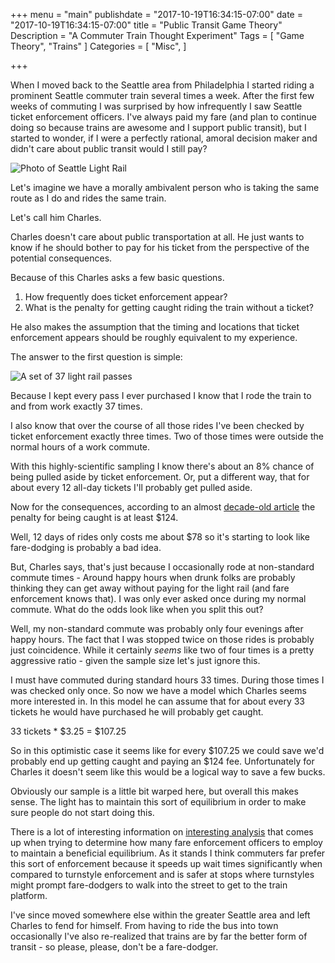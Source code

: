 +++
menu = "main"
publishdate = "2017-10-19T16:34:15-07:00"
date = "2017-10-19T16:34:15-07:00"
title = "Public Transit Game Theory"
Description = "A Commuter Train Thought Experiment"
Tags = [
  "Game Theory",
  "Trains"
]
Categories = [
  "Misc",
]

+++


When I moved back to the Seattle area from Philadelphia I started riding a prominent Seattle commuter train several times a week. After the first few weeks of commuting I was surprised by how infrequently I saw Seattle ticket enforcement officers. I've always paid my fare (and plan to continue doing so because trains are awesome and I support public transit), but I started to wonder, if I were a perfectly rational, amoral decision maker and didn't care about public transit would I still pay?

![Photo of Seattle Light Rail](/images/public_transit_game_theory/light-rail-train.jpg)

<!--more-->

Let's imagine we have a morally ambivalent person who is taking the same route as I do and rides the same train. 

Let's call him Charles.

Charles doesn't care about public transportation at all. He just wants to know if he should bother to pay for his ticket from the perspective of the potential consequences.

Because of this Charles asks a few basic questions.

1. How frequently does ticket enforcement appear? 
2. What is the penalty for getting caught riding the train without a ticket?

He also makes the assumption that the timing and locations that ticket enforcement appears should be roughly equivalent to my experience. 

The answer to the first question is simple:

![A set of 37 light rail passes](/images/public_transit_game_theory/light-rail-passes.jpg)

Because I kept every pass I ever purchased I know that I rode the train to and from work exactly 37 times.

I also know that over the course of all those rides I've been checked by ticket enforcement exactly three times. Two of those times were outside the normal hours of a work commute.

With this highly-scientific sampling I know there's about an 8% chance of being pulled aside by ticket enforcement. Or, put a different way, that for about every 12 all-day tickets I'll probably get pulled aside.

Now for the consequences, according to an almost [decade-old article](https://www.seattletimes.com/seattle-news/light-rail-fare-dodgers-could-face-124-fine/) the penalty for being caught is at least $124.

Well, 12 days of rides only costs me about $78 so it's starting to look like fare-dodging is probably a bad idea.

But, Charles says, that's just because I occasionally rode at non-standard commute times - Around happy hours when drunk folks are probably thinking they can get away without paying for the light rail (and fare enforcement knows that). I was only ever asked once during my normal commute. What do the odds look like when you split this out?

Well, my non-standard commute was probably only four evenings after happy hours. The fact that I was stopped twice on those rides is probably just coincidence. While it certainly *seems* like two of four times is a pretty aggressive ratio - given the sample size let's just ignore this. 

I must have commuted during standard hours 33 times. During those times I was checked only once. So now we have a model which Charles seems more interested in. In this model he can assume that for about every 33 tickets he would have purchased he will probably get caught. 

33 tickets * $3.25 = $107.25

So in this optimistic case it seems like for every $107.25 we could save we'd probably end up getting caught and paying an $124 fee. Unfortunately for Charles it doesn't seem like this would be a logical way to save a few bucks. 

Obviously our sample is a little bit warped here, but overall this makes sense. The light has to maintain this sort of equilibrium in order to make sure people do not start doing this. 

There is a lot of interesting information on [interesting analysis](http://www.kiro7.com/news/local/sound-transit-loses-more-than-550k-annually-to-fare-jumpers/460804029) that comes up when trying to determine how many fare enforcement officers to employ to maintain a beneficial equilibrium. As it stands I think commuters far prefer this sort of enforcement because it speeds up wait times significantly when compared to turnstyle enforcement and is safer at stops where turnstyles might prompt fare-dodgers to walk into the street to get to the train platform.

I've since moved somewhere else within the greater Seattle area and left Charles to fend for himself. From having to ride the bus into town occasionally I've also re-realized that trains are by far the better form of transit - so please, please, don't be a fare-dodger.